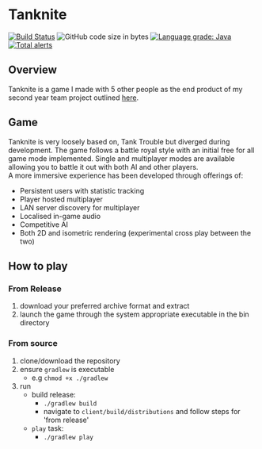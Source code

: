 # Tanknite

[![Build Status](https://travis-ci.com/Chasbob/Tanknite.svg?branch=master)](https://travis-ci.com/Chasbob/Tanknite)
![GitHub code size in bytes](https://img.shields.io/github/languages/code-size/Chasbob/Tanknite.svg)
[![Language grade: Java](https://img.shields.io/lgtm/grade/java/g/Chasbob/Tanknite.svg?logo=lgtm&logoWidth=18)](https://lgtm.com/projects/g/Chasbob/Tanknite/context:java)
[![Total alerts](https://img.shields.io/lgtm/alerts/g/Chasbob/Tanknite.svg?logo=lgtm&logoWidth=18)](https://lgtm.com/projects/g/Chasbob/Tanknite/alerts/)

## Overview

Tanknite is a game I made with 5 other people as the end product of my second year team project outlined [here](https://chasbob.github.io/Tanknite/Presentation).

## Game

Tanknite is very loosely based on, Tank Trouble but diverged during development.
The game follows a battle royal style with an initial free for all game mode implemented. Single and multiplayer modes are available allowing you to battle it out with both AI and other players.\
A more immersive experience has been developed through offerings of:

* Persistent users with statistic tracking
* Player hosted multiplayer
* LAN server discovery for multiplayer
* Localised in-game audio
* Competitive AI
* Both 2D and isometric rendering (experimental cross play between the two)

## How to play

### From Release

1. download your preferred archive format and extract
2. launch the game through the system appropriate executable in the bin directory

### From source

1. clone/download the repository
2. ensure ```gradlew``` is executable
    * e.g ```chmod +x ./gradlew```
3. run
    * build release:
        * ```./gradlew build```
        * navigate to ```client/build/distributions``` and follow steps for 'from release'
    * ```play``` task:
        * ```./gradlew play```